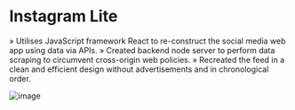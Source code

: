 # Instagram Lite

» Utilises JavaScript framework React to re-construct the social media web app using data via APIs.
» Created backend node server to perform data scraping to circumvent cross-origin web policies.
» Recreated the feed in a clean and efficient design without advertisements and in chronological order.

![image](https://github.com/zacharyjacquesgray/instagramlite/assets/127930775/cc9428a6-a97f-4cd7-b3f6-205167ab63d6)


